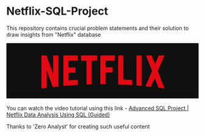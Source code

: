 # Netflix-SQL-Project
This repository contains crucial problem statements and their solution to draw insights from "Netflix" database

![Netflix logo](https://github.com/Gaurav2807/Netflix-SQL-Project/blob/main/Netflix%20logo.jpg)

You can watch the video tutorial using this link - [Advanced SQL Project | Netflix Data Analysis Using SQL (Guided)](https://www.youtube.com/watch?v=-7cT0651_lw)

Thanks to 'Zero Analyst' for creating such useful content
